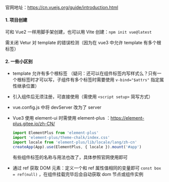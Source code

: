 官网地址：https://cn.vuejs.org/guide/introduction.html

#### 1. 项目创建

可和 Vue2 一样用脚手架创建，也可以用 Vite 创建：`npm init vue@latest`

需关闭 Vetur 对 template 的错误检测（因为在 vue3 中允许 template 有多个根标签）



#### 2. 一些小区别

- template 允许有多个根标签 （疑问：还可以在组件标签内写样式么？只有一个根标签时才可以写，子组件有多个标签时需要使用 `v-bind="$attrs"` 指定属性继承位置）

- 引入组件后无须注册，可直接使用（需使用 `<script setup>` 简写方式）

- vue.config.js 中将 devServer 改为了 server

- Vue3 使用 element-ui 时需使用 element-plus ：https://element-plus.gitee.io/zh-CN/

  ```js
  import ElementPlus from 'element-plus'
  import 'element-plus/theme-chalk/index.css'
  import locale from 'element-plus/lib/locale/lang/zh-cn'
  createApp(App).use(ElementPlus, { locale }).mount('#app')
  ```

  有些组件标签的名称与用法也改了，具体参照官网使用即可

- 通过 ref 获取 DOM 元素：定义一个和 ref 属性值相同的变量即可 `const box = ref(null)` ，在组件挂载完毕后会自动获取 dom 节点或组件实例



